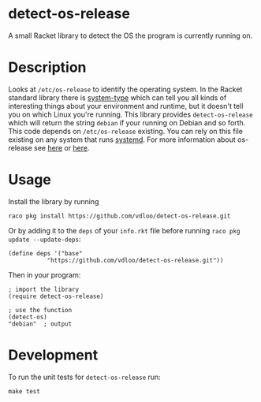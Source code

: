 # detect-os-release

A small Racket library to detect the OS the program is currently running on.

# Description

Looks at `/etc/os-release` to identify the operating system. In the Racket standard library there is [system-type](https://docs.racket-lang.org/reference/runtime.html) which can tell you all kinds of interesting things about your environment and runtime, but it doesn't tell you on which Linux you're running. This library provides `detect-os-release` which will return the string `debian` if your running on Debian and so forth. This code depends on `/etc/os-release` existing. You can rely on this file existing on any system that runs [systemd](https://www.freedesktop.org/wiki/Software/systemd/). For more information about os-release see [here](https://www.freedesktop.org/software/systemd/man/os-release.html) or [here](https://0pointer.de/blog/projects/os-release).

# Usage

Install the library by running
```
raco pkg install https://github.com/vdloo/detect-os-release.git
```

Or by adding it to the `deps` of your `info.rkt` file before running `raco pkg update --update-deps`:
```
(define deps '("base"
	       "https://github.com/vdloo/detect-os-release.git"))
```

Then in your program:
```
; import the library
(require detect-os-release)

; use the function
(detect-os)
"debian"  ; output
```

# Development

To run the unit tests for `detect-os-release` run:
```
make test
```
